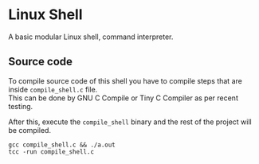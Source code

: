 # Linux Shell
A basic modular Linux shell, command interpreter.

## Source code
To compile source code of this shell you have to compile steps that are inside `compile_shell.c` file.  
This can be done by GNU C Compile or Tiny C Compiler as per recent testing.  

After this, execute the `compile_shell` binary and the rest of the project will be compiled.   
```
gcc compile_shell.c && ./a.out
tcc -run compile_shell.c
```
